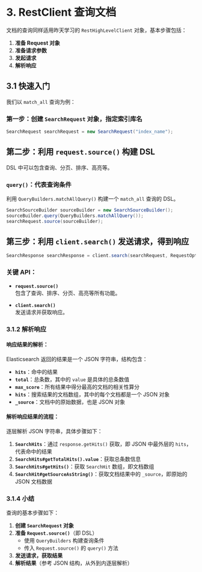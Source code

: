 # 3. RestClient 查询文档

文档的查询同样适用昨天学习的 `RestHighLevelClient` 对象，基本步骤包括：

1. **准备 Request 对象**  
2. **准备请求参数**  
3. **发起请求**  
4. **解析响应**  

## 3.1 快速入门  

我们以 `match_all` 查询为例：

### 第一步：创建 `SearchRequest` 对象，指定索引库名
```java
SearchRequest searchRequest = new SearchRequest("index_name");
```

## 第二步：利用 `request.source()` 构建 DSL

DSL 中可以包含查询、分页、排序、高亮等。

### `query()`：代表查询条件
利用 `QueryBuilders.matchAllQuery()` 构建一个 `match_all` 查询的 DSL。

```java
SearchSourceBuilder sourceBuilder = new SearchSourceBuilder();
sourceBuilder.query(QueryBuilders.matchAllQuery());
searchRequest.source(sourceBuilder);
```

## 第三步：利用 `client.search()` 发送请求，得到响应

```java
SearchResponse searchResponse = client.search(searchRequest, RequestOptions.DEFAULT);
```
### 关键 API：

- **`request.source()`**  
  包含了查询、排序、分页、高亮等所有功能。

- **`client.search()`**  
  发送请求并获取响应。
  
### 3.1.2 解析响应

#### 响应结果的解析：
Elasticsearch 返回的结果是一个 JSON 字符串，结构包含：

- **`hits`**：命中的结果  
- **`total`**：总条数，其中的 `value` 是具体的总条数值  
- **`max_score`**：所有结果中得分最高的文档的相关性算分  
- **`hits`**：搜索结果的文档数组，其中的每个文档都是一个 JSON 对象  
- **`_source`**：文档中的原始数据，也是 JSON 对象  

#### 解析响应结果的流程：
逐层解析 JSON 字符串，具体步骤如下：

1. **`SearchHits`**：通过 `response.getHits()` 获取，即 JSON 中最外层的 `hits`，代表命中的结果  
2. **`SearchHits#getTotalHits().value`**：获取总条数信息  
3. **`SearchHits#getHits()`**：获取 `SearchHit` 数组，即文档数组  
4. **`SearchHit#getSourceAsString()`**：获取文档结果中的 `_source`，即原始的 JSON 文档数据  
### 3.1.4 小结

查询的基本步骤如下：

1. **创建 `SearchRequest` 对象**  
2. **准备 `Request.source()`**（即 DSL）
   - 使用 `QueryBuilders` 构建查询条件  
   - 传入 `Request.source()` 的 `query()` 方法  
3. **发送请求，获取结果**  
4. **解析结果**（参考 JSON 结构，从外到内逐层解析）  

